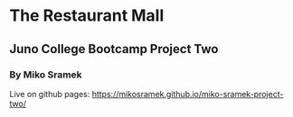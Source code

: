 # The Restaurant Mall
## Juno College Bootcamp Project Two
### By Miko Sramek

Live on github pages: https://mikosramek.github.io/miko-sramek-project-two/
